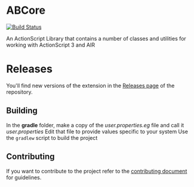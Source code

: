 # ABCore

[![Build Status](https://travis-ci.org/alebianco/abcore.svg?branch=master)](https://travis-ci.org/alebianco/abcore)

An ActionScript Library that contains a number of classes and utilities for working with ActionScript 3 and AIR

# Releases

You'll find new versions of the extension in the [Releases page](https://github.com/alebianco/abcore/releases) of the repository.

## Building

In the **gradle** folder, make a copy of the _user.properties.eg_ file and call it _user.properties_
Edit that file to provide values specific to your system
Use the `gradlew` script to build the project

## Contributing

If you want to contribute to the project refer to the [contributing document](CONTRIBUTING.md) for guidelines.